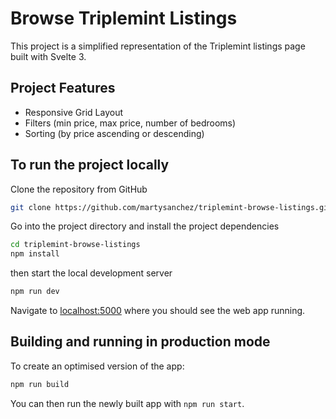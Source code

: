 # Browse Triplemint Listings

This project is a simplified representation of the Triplemint listings page built with Svelte 3.

## Project Features

- Responsive Grid Layout
- Filters (min price, max price, number of bedrooms)
- Sorting (by price ascending or descending)

## To run the project locally

Clone the repository from GitHub

```bash
git clone https://github.com/martysanchez/triplemint-browse-listings.git
```

Go into the project directory and install the project dependencies

```bash
cd triplemint-browse-listings
npm install
```

then start the local development server

```bash
npm run dev
```

Navigate to [localhost:5000](http://localhost:5000) where you should see the web app running.

## Building and running in production mode

To create an optimised version of the app:

```bash
npm run build
```

You can then run the newly built app with `npm run start`.
